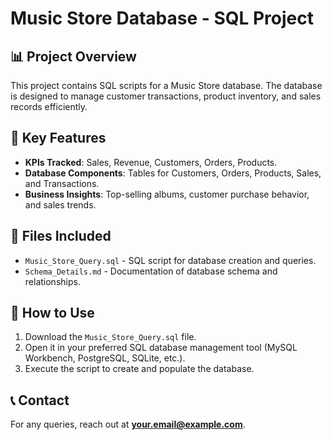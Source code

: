 # Music Store Database - SQL Project

## 📊 Project Overview
This project contains SQL scripts for a Music Store database. The database is designed to manage customer transactions, product inventory, and sales records efficiently.

## 🔑 Key Features
- **KPIs Tracked**: Sales, Revenue, Customers, Orders, Products.
- **Database Components**: Tables for Customers, Orders, Products, Sales, and Transactions.
- **Business Insights**: Top-selling albums, customer purchase behavior, and sales trends.

## 📂 Files Included
- `Music_Store_Query.sql` - SQL script for database creation and queries.
- `Schema_Details.md` - Documentation of database schema and relationships.

## 🚀 How to Use
1. Download the `Music_Store_Query.sql` file.
2. Open it in your preferred SQL database management tool (MySQL Workbench, PostgreSQL, SQLite, etc.).
3. Execute the script to create and populate the database.

## 📞 Contact
For any queries, reach out at **your.email@example.com**.
